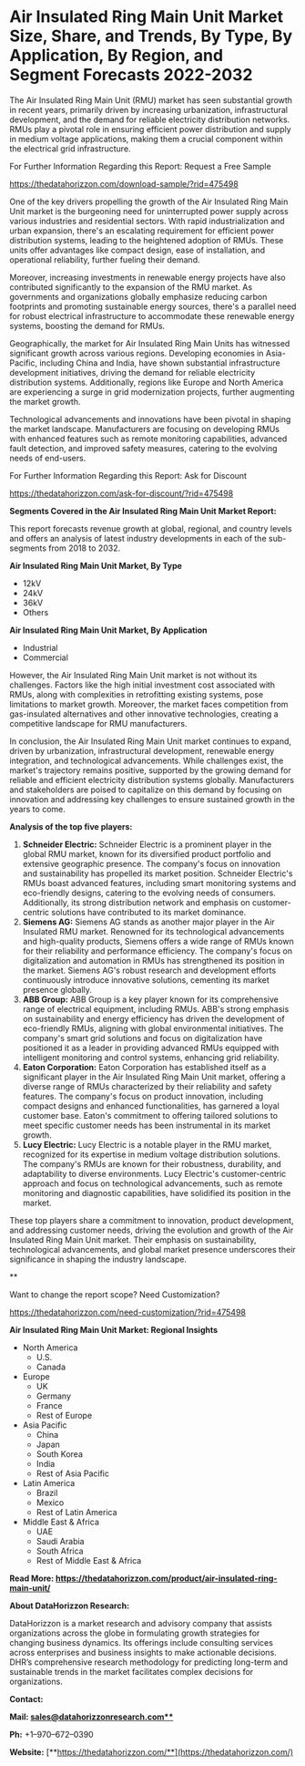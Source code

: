 ﻿#
# **Air Insulated Ring Main Unit Market Size, Share, and Trends, By Type, By Application, By Region, and Segment Forecasts 2022-2032**

The Air Insulated Ring Main Unit (RMU) market has seen substantial growth in recent years, primarily driven by increasing urbanization, infrastructural development, and the demand for reliable electricity distribution networks. RMUs play a pivotal role in ensuring efficient power distribution and supply in medium voltage applications, making them a crucial component within the electrical grid infrastructure.

For Further Information Regarding this Report: Request a Free Sample

<https://thedatahorizzon.com/download-sample/?rid=475498>

One of the key drivers propelling the growth of the Air Insulated Ring Main Unit market is the burgeoning need for uninterrupted power supply across various industries and residential sectors. With rapid industrialization and urban expansion, there's an escalating requirement for efficient power distribution systems, leading to the heightened adoption of RMUs. These units offer advantages like compact design, ease of installation, and operational reliability, further fueling their demand.

Moreover, increasing investments in renewable energy projects have also contributed significantly to the expansion of the RMU market. As governments and organizations globally emphasize reducing carbon footprints and promoting sustainable energy sources, there's a parallel need for robust electrical infrastructure to accommodate these renewable energy systems, boosting the demand for RMUs.

Geographically, the market for Air Insulated Ring Main Units has witnessed significant growth across various regions. Developing economies in Asia-Pacific, including China and India, have shown substantial infrastructure development initiatives, driving the demand for reliable electricity distribution systems. Additionally, regions like Europe and North America are experiencing a surge in grid modernization projects, further augmenting the market growth.

Technological advancements and innovations have been pivotal in shaping the market landscape. Manufacturers are focusing on developing RMUs with enhanced features such as remote monitoring capabilities, advanced fault detection, and improved safety measures, catering to the evolving needs of end-users.

For Further Information Regarding this Report: Ask for Discount

<https://thedatahorizzon.com/ask-for-discount/?rid=475498>



**Segments Covered in the Air Insulated Ring Main Unit Market Report:**

This report forecasts revenue growth at global, regional, and country levels and offers an analysis of latest industry developments in each of the sub-segments from 2018 to 2032.

**Air Insulated Ring Main Unit Market, By Type**

- 12kV
- 24kV
- 36kV
- Others

**Air Insulated Ring Main Unit Market, By Application**

- Industrial
- Commercial

However, the Air Insulated Ring Main Unit market is not without its challenges. Factors like the high initial investment cost associated with RMUs, along with complexities in retrofitting existing systems, pose limitations to market growth. Moreover, the market faces competition from gas-insulated alternatives and other innovative technologies, creating a competitive landscape for RMU manufacturers.

In conclusion, the Air Insulated Ring Main Unit market continues to expand, driven by urbanization, infrastructural development, renewable energy integration, and technological advancements. While challenges exist, the market's trajectory remains positive, supported by the growing demand for reliable and efficient electricity distribution systems globally. Manufacturers and stakeholders are poised to capitalize on this demand by focusing on innovation and addressing key challenges to ensure sustained growth in the years to come.

**Analysis of the top five players:**

1. **Schneider Electric:** Schneider Electric is a prominent player in the global RMU market, known for its diversified product portfolio and extensive geographic presence. The company's focus on innovation and sustainability has propelled its market position. Schneider Electric's RMUs boast advanced features, including smart monitoring systems and eco-friendly designs, catering to the evolving needs of consumers. Additionally, its strong distribution network and emphasis on customer-centric solutions have contributed to its market dominance.
1. **Siemens AG:** Siemens AG stands as another major player in the Air Insulated RMU market. Renowned for its technological advancements and high-quality products, Siemens offers a wide range of RMUs known for their reliability and performance efficiency. The company's focus on digitalization and automation in RMUs has strengthened its position in the market. Siemens AG's robust research and development efforts continuously introduce innovative solutions, cementing its market presence globally.
1. **ABB Group:** ABB Group is a key player known for its comprehensive range of electrical equipment, including RMUs. ABB's strong emphasis on sustainability and energy efficiency has driven the development of eco-friendly RMUs, aligning with global environmental initiatives. The company's smart grid solutions and focus on digitalization have positioned it as a leader in providing advanced RMUs equipped with intelligent monitoring and control systems, enhancing grid reliability.
1. **Eaton Corporation:** Eaton Corporation has established itself as a significant player in the Air Insulated Ring Main Unit market, offering a diverse range of RMUs characterized by their reliability and safety features. The company's focus on product innovation, including compact designs and enhanced functionalities, has garnered a loyal customer base. Eaton's commitment to offering tailored solutions to meet specific customer needs has been instrumental in its market growth.
1. **Lucy Electric:** Lucy Electric is a notable player in the RMU market, recognized for its expertise in medium voltage distribution solutions. The company's RMUs are known for their robustness, durability, and adaptability to diverse environments. Lucy Electric's customer-centric approach and focus on technological advancements, such as remote monitoring and diagnostic capabilities, have solidified its position in the market.

These top players share a commitment to innovation, product development, and addressing customer needs, driving the evolution and growth of the Air Insulated Ring Main Unit market. Their emphasis on sustainability, technological advancements, and global market presence underscores their significance in shaping the industry landscape.


**


Want to change the report scope? Need Customization?

<https://thedatahorizzon.com/need-customization/?rid=475498>

**Air Insulated Ring Main Unit Market: Regional Insights**

- North America
  - U.S.
  - Canada
- Europe
  - UK
  - Germany
  - France
  - Rest of Europe
- Asia Pacific
  - China
  - Japan
  - South Korea
  - India
  - Rest of Asia Pacific
- Latin America
  - Brazil
  - Mexico
  - Rest of Latin America
- Middle East & Africa
  - UAE
  - Saudi Arabia
  - South Africa
  - Rest of Middle East & Africa

**Read More: https://thedatahorizzon.com/product/air-insulated-ring-main-unit/**

**About DataHorizzon Research:**

DataHorizzon is a market research and advisory company that assists organizations across the globe in formulating growth strategies for changing business dynamics. Its offerings include consulting services across enterprises and business insights to make actionable decisions. DHR’s comprehensive research methodology for predicting long-term and sustainable trends in the market facilitates complex decisions for organizations.

**Contact:**

**Mail: [sales@datahorizzonresearch.com**](mailto:sales@datahorizzonresearch.com)**

**Ph:** +1–970–672–0390

**Website:** [**https://thedatahorizzon.com/**](https://thedatahorizzon.com/)


